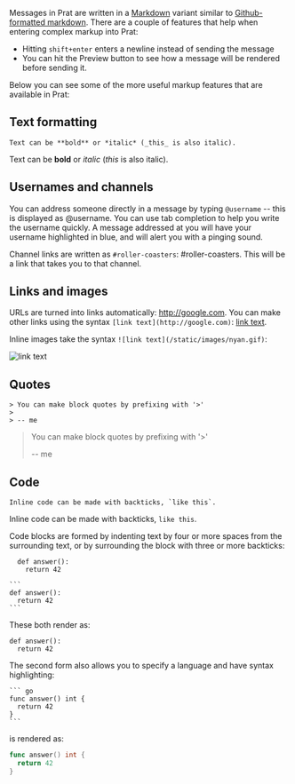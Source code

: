 Messages in Prat are written in a [Markdown](http://daringfireball.net/projects/markdown/syntax) variant similar to [Github-formatted markdown](http://github.github.com/github-flavored-markdown/). There are a couple of features that help when entering complex markup into Prat:

* Hitting `shift+enter` enters a newline instead of sending the message
* You can hit the Preview button to see how a message will be rendered before sending it.

Below you can see some of the more useful markup features that are available in Prat:

## Text formatting

    Text can be **bold** or *italic* (_this_ is also italic).

Text can be **bold** or *italic* (_this_ is also italic).

## Usernames and channels

You can address someone directly in a message by typing `@username` -- this is displayed as @username. You can use tab completion to help you write the username quickly. A message addressed at you will have your username highlighted in blue, and will alert you with a pinging sound.

Channel links are written as `#roller-coasters`: #roller-coasters. This will be a link that takes you to that channel.

## Links and images

URLs are turned into links automatically: http://google.com. You can make other links using the syntax `[link text](http://google.com)`: [link text](http://google.com).

Inline images take the syntax `![link text](/static/images/nyan.gif)`:

![link text](/static/images/nyan.gif)

## Quotes

    > You can make block quotes by prefixing with '>'
    >
    > -- me

> You can make block quotes by prefixing with '>'
>
> -- me

## Code

    Inline code can be made with backticks, `like this`.

Inline code can be made with backticks, `like this`.

Code blocks are formed by indenting text by four or more spaces from the surrounding text, or by surrounding the block with three or more backticks:

      def answer():
        return 42

    ```
    def answer():
      return 42
    ```

These both render as:

    def answer():
      return 42

The second form also allows you to specify a language and have syntax highlighting:

    ``` go
    func answer() int {
      return 42
    }
    ```

is rendered as:

``` go
func answer() int {
  return 42
}
```
